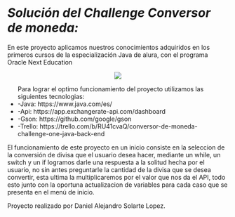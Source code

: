 <h1><em>Solución del Challenge Conversor de moneda: </em></h1>

En este proyecto aplicamos nuestros conocimientos adquiridos en los primeros cursos de la especialización Java de alura, con el programa Oracle Next Education

  <p align="center">
   <img src="https://github.com/DanielSolartel/ChallengeConversor/assets/136408815/162aa957-fdd9-4cd8-ba96-26c356922847">
   </p>


<ul>Para lograr el optimo funcionamiento del proyecto utilizamos las siguientes tecnologias:
<li>-Java: https://www.java.com/es/</li>
<li>-Api: https://app.exchangerate-api.com/dashboard</li>
<li>-Gson: https://github.com/google/gson</li>
<li>-Trello: https://trello.com/b/RU41cvaQ/conversor-de-moneda-challenge-one-java-back-end</li>
</ul>

El funcionamiento de este proyecto en un inicio consiste en la seleccion de la conversión de divisa que el usuario desea hacer, 
mediante un while, un switch y un if logramos darle una respuesta a la solitud hecha por el usuario, no sin antes preguntarle 
la cantidad de la divisa que se desea convertir, esta ultima la multiplicaremos por el valor que nos da el API, todo esto junto con 
la oportuna actualizacion de variables para cada caso que se presenta en el menú de inicio.

Proyecto realizado por Daniel Alejandro Solarte Lopez.

